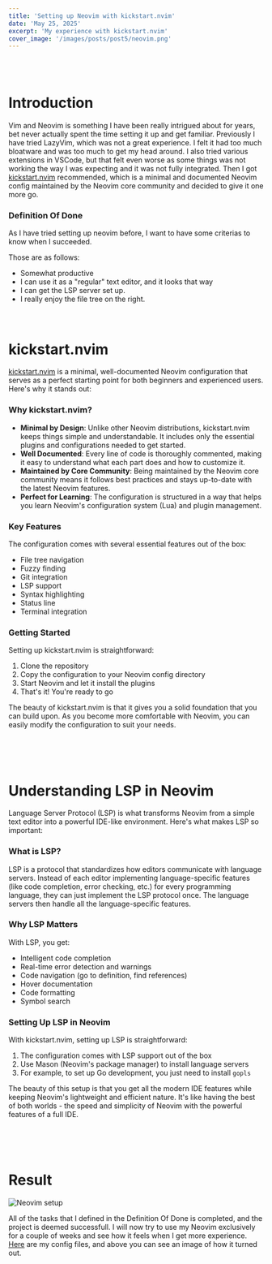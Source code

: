 ```yaml
---
title: 'Setting up Neovim with kickstart.nvim'
date: 'May 25, 2025'
excerpt: 'My experience with kickstart.nvim'
cover_image: '/images/posts/post5/neovim.png'
---
```

\
&nbsp;

# Introduction
Vim and Neovim is something I have been really intrigued about for years, bet never actually spent the time setting it up and get familiar. Previously I have tried LazyVim, which was not a great experience. I felt it had too much bloatware and was too much to get my head around. I also tried various extensions in VSCode, but that felt even worse as some things was not working the way I was expecting and it was not fully integrated. Then I got [kickstart.nvim](https://github.com/nvim-lua/kickstart.nvim) recommended, which is a minimal and documented Neovim config maintained by the Neovim core community and decided to give it one more go. 

### Definition Of Done

As I have tried setting up neovim before, I want to have some criterias to know when I succeeded.

Those are as follows:
- Somewhat productive
- I can use it as a "regular" text editor, and it looks that way
- I can get the LSP server set up.
- I really enjoy the file tree on the right.
\
&nbsp;
\
&nbsp;

# kickstart.nvim

[kickstart.nvim](https://github.com/nvim-lua/kickstart.nvim) is a minimal, well-documented Neovim configuration that serves as a perfect starting point for both beginners and experienced users. Here's why it stands out:

### Why kickstart.nvim?

- **Minimal by Design**: Unlike other Neovim distributions, kickstart.nvim keeps things simple and understandable. It includes only the essential plugins and configurations needed to get started.
- **Well Documented**: Every line of code is thoroughly commented, making it easy to understand what each part does and how to customize it.
- **Maintained by Core Community**: Being maintained by the Neovim core community means it follows best practices and stays up-to-date with the latest Neovim features.
- **Perfect for Learning**: The configuration is structured in a way that helps you learn Neovim's configuration system (Lua) and plugin management.

### Key Features

The configuration comes with several essential features out of the box:
- File tree navigation
- Fuzzy finding
- Git integration
- LSP support
- Syntax highlighting
- Status line
- Terminal integration

### Getting Started

Setting up kickstart.nvim is straightforward:
1. Clone the repository
2. Copy the configuration to your Neovim config directory
3. Start Neovim and let it install the plugins
4. That's it! You're ready to go

The beauty of kickstart.nvim is that it gives you a solid foundation that you can build upon. As you become more comfortable with Neovim, you can easily modify the configuration to suit your needs.

\
&nbsp;
\
&nbsp;

# Understanding LSP in Neovim

Language Server Protocol (LSP) is what transforms Neovim from a simple text editor into a powerful IDE-like environment. Here's what makes LSP so important:

### What is LSP?

LSP is a protocol that standardizes how editors communicate with language servers. Instead of each editor implementing language-specific features (like code completion, error checking, etc.) for every programming language, they can just implement the LSP protocol once. The language servers then handle all the language-specific features.

### Why LSP Matters

With LSP, you get:
- Intelligent code completion
- Real-time error detection and warnings
- Code navigation (go to definition, find references)
- Hover documentation
- Code formatting
- Symbol search

### Setting Up LSP in Neovim

With kickstart.nvim, setting up LSP is straightforward:
1. The configuration comes with LSP support out of the box
2. Use Mason (Neovim's package manager) to install language servers
3. For example, to set up Go development, you just need to install `gopls`

The beauty of this setup is that you get all the modern IDE features while keeping Neovim's lightweight and efficient nature. It's like having the best of both worlds - the speed and simplicity of Neovim with the powerful features of a full IDE.

\
&nbsp;
\
&nbsp;


# Result

![Neovim setup](/images/posts/post5/neovim.png)

All of the tasks that I defined in the Definition Of Done is completed, and the project is deemed successfull. I will now try to use my Neovim exclusively for a couple of weeks and see how it feels when I get more experience.
[Here](https://github.com/bjabot12/kickstart.nvim) are my config files, and above you can see an image of how it turned out.